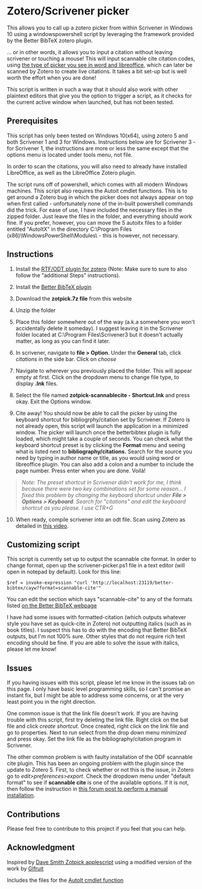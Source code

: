# Zotero/Scrivener picker

This allows you to call up a zotero picker from within Scrivener in Windows 10 using a windowspowershell script by leveraging the framework provided by the Better BibTeX zotero plugin.

... or in other words, it allows you to input a citation without leaving scrivener or touching a mouse! This will input scannable cite citation codes, using [the type of picker you see in word and libreoffice](http://mossiso.com/wp-content/uploads/2012/04/zotero-new-view-find-citation.png), which can later be scanned by Zotero to create live citations. It takes a bit set-up but is well worth the effort when you are done!

This script is written in such a way that it should also work with other plaintext editors that give you the option to trigger a script, as it checks for the current active window when launched, but has not been tested.

## Prerequisites
This script has only been tested on Windows 10(x64), using zotero 5 and both Scrivener 1 and 3 for Windows. Instructions below are for Scrivener 3 - for Scrivener 1, the instructions are more or less the same except that the options menu is located under tools menu, not file. 

In order to scan the citations, you will also need to already have installed LibreOffice, as well as the LibreOffice Zotero plugin. 

The script runs off of powershell, which comes with all modern Windows machines. This script also requires the Autoit cmdlet functions. This is to get around a Zotero bug in which the picker does not always appear on top when first called - unfortunately none of the in-built powershell commands did the trick. For ease of use, I have included the necessary files in the zipped folder. Just leave the files in the folder, and everything should work fine. If you prefer, however, you can move the 5 autoitx files to a folder entitled "AutoItX" in the directory C:\Program Files (x86)\WindowsPowerShell\Modules\ - this is however, not necessary.

## Instructions
1. Install the [RTF/ODT plugin for zotero](https://zotero-odf-scan.github.io/zotero-odf-scan/) (Note: Make sure to sure to also follow the "additional Steps" instructions).

2. Install the [Better BibTeX plugin](https://retorque.re/zotero-better-bibtex/installation/)

3. Download the **zotpick.7z file** from this website

4. Unzip the folder

5. Place this folder somewhere out of the way (a.k.a somewhere you won't accidentally delete it someday). I suggest leaving it in the Scrivener folder located at C:\Program Files\Scrivener3 but it doesn't actually matter, as long as you can find it later.

6. In scrivener, navigate to **file > Option**. Under the **General** tab, click *citations* in the side bar. Click on *choose*

7. Navigate to wherever you previously placed the folder. This will appear empty at first. Click on the dropdown menu to change file type, to display **.lnk** files. 

8. Select the file named **zotpick-scannablecite - Shortcut.lnk** and press okay. Exit the Options window. 

9. Cite away! You should now be able to call the picker by using the keyboard shortcut for bibliogrphy/citation set by Scrivener. If Zotero is not already open, this script will launch the application in a minimized window. The picker will launch once the betterbibtex plugin is fully loaded, which might take a couple of seconds. You can check what the keyboard shortcut preset is by clicking the **Format** menu and seeing what is listed next to **bibliography/citations.** Search for the source you need by typing in author name or title, as you would using word or libreoffice plugin. You can also add a colon and a number to include the page number. Press enter when you are done. Voilà! 

> *Note: The preset shortcut in Scrivener didn't work for me, I think because there were two key combinations set for some reason... I fixed this problem by changing the keyboard shortcut under **File > Options > Keyboard**. Search for "citations" and edit the keyboard shortcut as you please. I use CTR+G*

10. When ready, compile scrivener into an odt file. Scan using Zotero as detailed in [this video](https://youtu.be/WO116kjtUow?t=357).

## Customizing script

This script is currently set up to output the scannable cite format. In order to change format, open up the scrivener-picker.ps1 file in a text editor (will open in notepad by default). Look for this line:

`$ref = invoke-expression "curl 'http://localhost:23119/better-bibtex/cayw?format=scannable-cite'"`

You can edit the section which says "scannable-cite" to any of the formats listed [on the Better BibTeX webpage](https://retorque.re/zotero-better-bibtex/cayw/
)

I have had some issues with formatted-citation (which outputs whatever style you have set as quick-cite in Zotero) not outputting italics (such as in book titles). I suspect this has to do with the encoding that Better BibTeX outputs, but I'm not 100% sure. Other styles that do not require rich text encoding should be fine. If you are able to solve the issue with italics, please let me know!

## Issues

If you having issues with this script, please let me know in the issues tab on this page. I only have basic level programming skills, so I can't promise an instant fix, but I might be able to address some concerns, or at the very least point you in the right direction.

One common issue is that the link file doesn't work. If you are having trouble with this script, first try deleting the link file. Right click on the bat file and click *create shortcut.* Once created, right click on the link file and go to properties. Next to *run* select from the drop down menu *minimized* and press okay. Set the link file as the bibliography/citation program in Scrivener.

The other common problem is with faulty installation of the ODF scannable cite plugin. This has been an ongoing problem with the plugin since the update to Zotero 5. First, to check whether or not this is the issue, in Zotero go to *edit>preferences>export*. Check the dropdown menu under "default format" to see if **scannable cite** is one of the available options. If it is not, then follow the instruction in [this forum post to perform a manual installation](https://forums.zotero.org/discussion/57428/scannable-cite-not-showing-up-in-zotero-standalone).

## Contributions

Please feel free to contribute to this project if you feel that you can help.

## Acknowledgment
Inspired by  [Dave Smith Zotpick applescript](https://github.com/davepwsmith/zotpick-applescript) using a modified version of the work by [Glfruit](https://gist.github.com/glfruit)

Includes the files for the [AutoIt cmdlet function](https://www.autoitconsulting.com/site/scripting/autoit-cmdlets-for-windows-powershell/)
